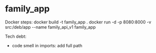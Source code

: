 # family_app
Docker steps:
docker build -t family_app .
docker run -d -p 8080:8000  -v src:/deb/app --name family_api_v1 family_app

Tech debt:
- code smell in imports: add full path
